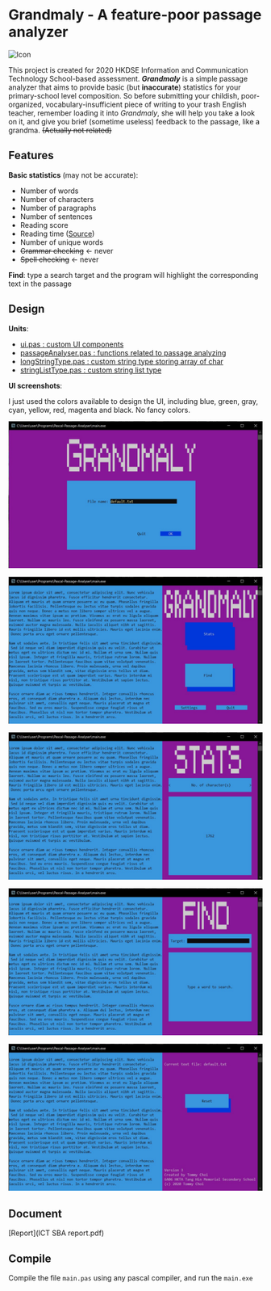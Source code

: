 # Grandmaly - A feature-poor passage analyzer

![Icon](icon.ico)

This project is created for 2020 HKDSE Information and Communication Technology School-based assessment. _**Grandmaly**_ is a simple passage analyzer that aims to provide basic (but **inaccurate**) statistics for your primary-school level composition. So before submitting your childish, poor-organized, vocabulary-insufficient piece of writing to your trash English teacher, remember loading it into _Grandmaly_, she will help you take a look on it, and give you brief (sometime useless) feedback to the passage, like a grandma. ~~(Actually not related)~~

## Features

**Basic statistics** (may not be accurate):
- Number of words
- Number of characters
- Number of paragraphs
- Number of sentences
- Reading score
- Reading time ([Source](https://en.wikipedia.org/wiki/Flesch%E2%80%93Kincaid_readability_tests))
- Number of unique words
- ~~Grammar checking~~ <- never
- ~~Spell checking~~ <- never

**Find**: type a search target and the program will highlight the corresponding text in the passage

## Design

**Units**:
- [ui.pas : custom UI components](ui.pas)
- [passageAnalyser.pas : functions related to passage analyzing](passageAnalyser.pas)
- [longStringType.pas : custom string type storing array of char](longStringType.pas)
- [stringListType.pas : custom string list type](stringListType.pas)

**UI screenshots**:

I just used the colors available to design the UI, including blue, green, gray, cyan, yellow, red, magenta and black. No fancy colors.

![importTextFileScreen](Screenshots/importTextFileScreen.jpg)

![mainScreen](Screenshots/mainScreen.jpg)

![statsScreen](Screenshots/statsScreen.jpg)

![findScreen](Screenshots/findScreen.jpg)

![settingsScreen](Screenshots/settingsScreen.jpg)

## Document

[Report](ICT SBA report.pdf)

## Compile

  Compile the file ```main.pas``` using any pascal compiler, and run the ```main.exe```